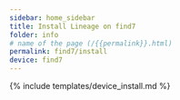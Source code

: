 ```yaml
---
sidebar: home_sidebar
title: Install Lineage on find7
folder: info
# name of the page (/{{permalink}}.html)
permalink: find7/install
device: find7
---
```

{% include templates/device_install.md %}
